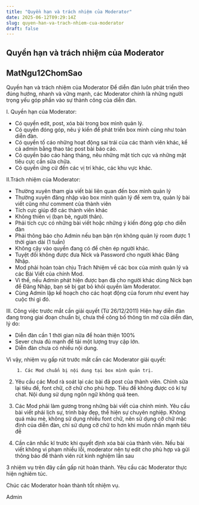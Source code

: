 ```yaml
---
title: "Quyền hạn và trách nhiệm của Moderator"
date: 2025-06-12T09:29:14Z
slug: quyen-han-va-trach-nhiem-cua-moderator
draft: false
---
```


## Quyền hạn và trách nhiệm của Moderator

## MatNgu12ChomSao

Quyền hạn và trách nhiệm của Moderator
Để diễn đàn luôn phát triển theo đúng hướng, nhanh và vững mạnh, các Moderator chính là những người trọng yếu góp phần vào sự thành công của diễn đàn.

I. Quyền hạn của Moderator:

- Có quyền edit, post, xóa bài trong box mình quản lý.
- Có quyền đóng góp, nêu ý kiến để phát triển box mình cũng như toàn diễn đàn.
- Có quyền tố cáo những hoạt động sai trái của các thành viên khác, kể cả admin bằng thao tác post bài báo cáo.
- Có quyền báo cáo hàng tháng, nêu những mặt tích cực và những mặt tiêu cực cần sửa chữa.
- Có quyền ứng cử đến các vị trí khác, các khu vực khác.

II.Trách nhiệm của Moderator:

- Thường xuyên tham gia viết bài liên quan đến box mình quản lý
- Thường xuyên đăng nhập vào box mình quản lý để xem tra, quản lý bài viết cũng như comment của thành viên
- Tích cực giúp đỡ các thành viên khác
- Không thiên vị (bạn bè, người thân).
- Phải tích cực có những bài viết hoặc những ý kiến đóng góp cho diễn đàn
- Phải thông báo cho Admin nếu bạn bận rộn không quản lý room được 1 thời gian dài (1 tuần)
- Không cậy vào quyền đang có để chèn ép người khác.
- Tuyệt đối không được đưa Nick và Password cho người khác Đăng Nhập.
- Mod phải hoàn toàn chịu Trách Nhiệm về các box của mình quản lý và các Bài Viết của chính Mod.
- Vì thế, nếu Admin phát hiện được bạn đã cho người khác dùng Nick bạn để Đăng Nhập, bạn sẽ bị gạt bỏ khỏi quyền làm Moderator.
- Cùng Admin lập kế hoạch cho các hoạt động của forum như event hay cuộc thi gì đó.

III. Công việc trước mắt cần giải quyết (Từ 26/12/2011)
Hiện hay diễn đàn đang trong giai đoạn chuẩn bị, chưa thể công bố thông tin mở cửa diễn đàn, lý do:
- Diễn đàn cần 1 thời gian nữa để hoàn thiện 100%
- Sever chưa đủ mạnh để tải một lượng truy cập lớn.
- Diễn đàn chưa có nhiều nội dung.

Vì vậy, nhiệm vụ gấp rút trước mắt cần các Moderator giải quyết:
	
		
		1. Các Mod chuẩn bị nội dung tại box mình quản trị.

2. Yêu cầu các Mod rà soát lại các bài đã post của thành viên. Chỉnh sửa lại tiêu đề, font chữ, cỡ chữ cho phù hợp. Tiêu đề không được có kí tự chat. Nội dung sử dụng ngôn ngữ không quá teen.

3. Các Mod phải làm gương trong những bài viết của chính mình. Yêu cầu bài viết phải lịch sự, trình bày đẹp, thể hiện sự chuyên nghiệp. Không quá màu mè, không sử dụng nhiều font chữ, nên sử dụng cỡ chữ mặc định của diễn đàn, chỉ sử dụng cỡ chữ to hơn khi muốn nhấn mạnh tiêu đề

4. Cần cân nhắc kĩ trước khi quyết định xóa bài của thành viên. Nếu bài viết không vi phạm nhiều lỗi, moderator nên tự edit cho phù hợp và gửi thông báo để thành viên rút kinh nghiệm lần sau 
	
3 nhiệm vụ trên đây cần gấp rút hoàn thành. Yêu cầu các Moderator thực hiện nghiêm túc.

Chúc các Moderator hoàn thành tốt nhiệm vụ.

Admin
